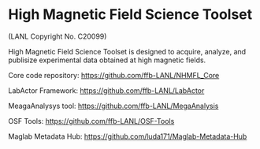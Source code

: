 # High Magnetic Field Science Toolset

(LANL Copyright No. C20099)

High Magnetic Field Science Toolset is designed to acquire, analyze, and publisize experimental data obtained at high magnetic fields.

Core code repository: https://github.com/ffb-LANL/NHMFL_Core

LabActor Framework: https://github.com/ffb-LANL/LabActor

MeagaAnalysys tool: https://github.com/ffb-LANL/MegaAnalysis

OSF Tools: https://github.com/ffb-LANL/OSF-Tools

Maglab Metadata Hub: https://github.com/luda171/Maglab-Metadata-Hub
